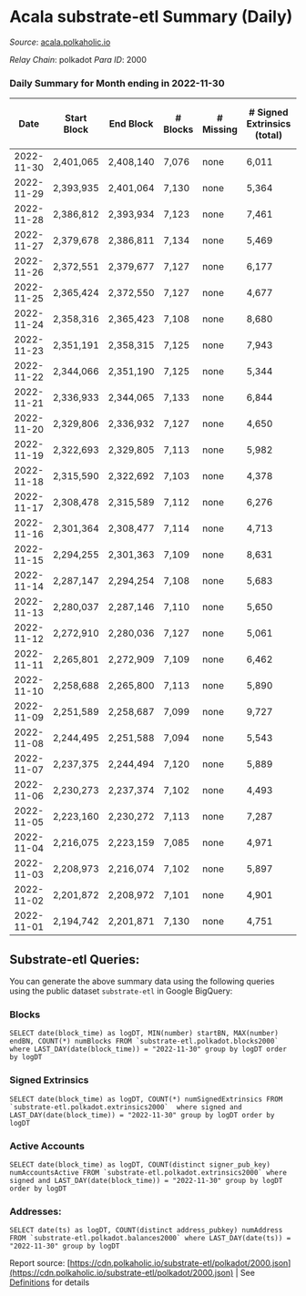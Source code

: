 # Acala substrate-etl Summary (Daily)

_Source_: [acala.polkaholic.io](https://acala.polkaholic.io)

*Relay Chain*: polkadot
*Para ID*: 2000



### Daily Summary for Month ending in 2022-11-30


| Date | Start Block | End Block | # Blocks | # Missing | # Signed Extrinsics (total) | # Active Accounts | # Addresses with Balances | # Events | # Transfers | # XCM Transfers In | # XCM Transfers Out |
| ---- | ----------- | --------- | -------- | --------- | --------------------------- | ----------------- | ------------------------- | -------- | ----------- | ------------------ | ------------------- |
| 2022-11-30 | 2,401,065 | 2,408,140 | 7,076 | none  | 6,011 | 430 | 167,143 | 95,296 | 1,981 ($1,439,361.40) | 101 ($113,108.12) | 113 ($147,862.43) |
| 2022-11-29 | 2,393,935 | 2,401,064 | 7,130 | none  | 5,364 | 437 | 167,089 | 91,821 | 2,294 ($1,081,727.68) | 116 ($113,737.25) | 122 ($135,129.26) |
| 2022-11-28 | 2,386,812 | 2,393,934 | 7,123 | none  | 7,461 | 400 | 167,034 | 106,545 | 4,366 ($1,509,387.09) | 138 ($163,512.57) | 145 ($110,101.03) |
| 2022-11-27 | 2,379,678 | 2,386,811 | 7,134 | none  | 5,469 | 433 | 166,993 | 90,942 | 1,916 ($938,747.28) | 82 ($45,443.95) | 117 ($107,349.24) |
| 2022-11-26 | 2,372,551 | 2,379,677 | 7,127 | none  | 6,177 | 383 | 166,951 | 97,317 | 3,194 ($1,124,689.72) | 115 ($86,946.78) | 119 ($86,854.70) |
| 2022-11-25 | 2,365,424 | 2,372,550 | 7,127 | none  | 4,677 | 373 | 166,903 | 86,702 | 1,653 ($942,800.22) | 109 ($110,014.95) | 132 ($77,189.48) |
| 2022-11-24 | 2,358,316 | 2,365,423 | 7,108 | none  | 8,680 | 497 |  | 118,800 | 6,785 ($2,596,191.10) | 155 ($135,021.46) | 193 ($225,077.79) |
| 2022-11-23 | 2,351,191 | 2,358,315 | 7,125 | none  | 7,943 | 888 | 166,784 | 114,650 | 5,468 ($3,067,098.89) | 224 ($182,119.44) | 249 ($152,429.64) |
| 2022-11-22 | 2,344,066 | 2,351,190 | 7,125 | none  | 5,344 | 539 |  | 95,391 | 3,241 ($1,978,712.44) | 188 ($186,780.46) | 200 ($186,234.91) |
| 2022-11-21 | 2,336,933 | 2,344,065 | 7,133 | none  | 6,844 | 523 |  | 104,080 | 4,245 ($1,123,018.39) | 151 ($48,747.83) | 158 ($11,018,175.87) |
| 2022-11-20 | 2,329,806 | 2,336,932 | 7,127 | none  | 4,650 | 482 | 166,527 | 88,446 | 2,084 ($829,419.57) | 96 ($53,320.31) | 113 ($115,584.09) |
| 2022-11-19 | 2,322,693 | 2,329,805 | 7,113 | none  | 5,982 | 398 | 166,454 | 96,019 | 3,125 ($1,674,754.96) | 75 ($22,932.73) | 65 ($121,038.55) |
| 2022-11-18 | 2,315,590 | 2,322,692 | 7,103 | none  | 4,378 | 435 |  | 84,779 | 1,535 ($3,105,434.48) | 72 ($109,658.53) | 105 ($234,510.11) |
| 2022-11-17 | 2,308,478 | 2,315,589 | 7,112 | none  | 6,276 | 462 | 166,337 | 99,017 | 2,997 ($14,156,866.93) | 89 ($117,295.21) | 134 ($105,768.02) |
| 2022-11-16 | 2,301,364 | 2,308,477 | 7,114 | none  | 4,713 | 502 |  | 89,092 | 2,243 ($3,329,027.50) | 126 ($64,012.96) | 136 ($142,311.03) |
| 2022-11-15 | 2,294,255 | 2,301,363 | 7,109 | none  | 8,631 | 513 |  | 115,799 | 5,455 ($2,905,576.00) | 114 ($77,583.36) | 118 ($121,409.27) |
| 2022-11-14 | 2,287,147 | 2,294,254 | 7,108 | none  | 5,683 | 654 |  | 98,455 | 3,641 ($4,314,331.67) | 213 ($166,999.32) | 222 ($275,817.93) |
| 2022-11-13 | 2,280,037 | 2,287,146 | 7,110 | none  | 5,650 | 676 |  | 98,768 | 3,805 ($5,376,366.47) | 205 ($147,347.36) | 196 ($159,187.31) |
| 2022-11-12 | 2,272,910 | 2,280,036 | 7,127 | none  | 5,061 | 575 |  | 93,102 | 2,899 ($4,389,727.16) | 161 ($120,173.55) | 188 ($298,464.05) |
| 2022-11-11 | 2,265,801 | 2,272,909 | 7,109 | none  | 6,462 | 608 |  | 105,695 | 4,627 ($9,892,004.74) | 241 ($396,514.13) | 275 ($1,431,912.92) |
| 2022-11-10 | 2,258,688 | 2,265,800 | 7,113 | none  | 5,890 | 650 |  | 102,030 | 4,354 ($6,687,016.82) | 201 ($312,477.67) | 210 ($1,143,461.64) |
| 2022-11-09 | 2,251,589 | 2,258,687 | 7,099 | none  | 9,727 | 862 |  | 134,964 | 8,939 ($21,839,167.45) | 391 ($773,668.98) | 361 ($909,059.15) |
| 2022-11-08 | 2,244,495 | 2,251,588 | 7,094 | none  | 5,543 | 654 |  | 97,719 | 3,732 ($3,153,491.79) | 192 ($178,231.70) | 204 ($597,055.24) |
| 2022-11-07 | 2,237,375 | 2,244,494 | 7,120 | none  | 5,889 | 529 |  | 98,217 | 3,923 ($2,176,733.99) | 119 ($249,616.25) | 178 ($277,137.54) |
| 2022-11-06 | 2,230,273 | 2,237,374 | 7,102 | none  | 4,493 | 588 | 165,141 | 88,578 | 2,552 ($1,306,179.25) | 94 ($140,994.50) | 190 ($196,192.46) |
| 2022-11-05 | 2,223,160 | 2,230,272 | 7,113 | none  | 7,287 | 691 | 165,097 | 108,827 | 5,327 ($1,636,390.19) | 105 ($76,739.43) | 201 ($330,978.96) |
| 2022-11-04 | 2,216,075 | 2,223,159 | 7,085 | none  | 4,971 | 668 | 165,016 | 94,076 | 3,511 ($3,932,732.56) | 175 ($388,643.84) | 229 ($265,547.96) |
| 2022-11-03 | 2,208,973 | 2,216,074 | 7,102 | none  | 5,897 | 556 | 164,949 | 98,288 | 3,776 ($2,016,108.16) | 140 ($218,636.00) | 224 ($214,928.55) |
| 2022-11-02 | 2,201,872 | 2,208,972 | 7,101 | none  | 4,901 | 532 | 164,902 | 91,748 | 2,854 ($2,442,863.70) | 136 ($185,016.49) | 185 ($212,403.47) |
| 2022-11-01 | 2,194,742 | 2,201,871 | 7,130 | none  | 4,751 | 664 |  | 92,075 | 3,089 ($2,173,283.22) | 158 ($296,751.17) | 203 ($429,537.84) |

## Substrate-etl Queries:
You can generate the above summary data using the following queries using the public dataset `substrate-etl` in Google BigQuery:


### Blocks
```
SELECT date(block_time) as logDT, MIN(number) startBN, MAX(number) endBN, COUNT(*) numBlocks FROM `substrate-etl.polkadot.blocks2000`  where LAST_DAY(date(block_time)) = "2022-11-30" group by logDT order by logDT
```


### Signed Extrinsics
```
SELECT date(block_time) as logDT, COUNT(*) numSignedExtrinsics FROM `substrate-etl.polkadot.extrinsics2000`  where signed and LAST_DAY(date(block_time)) = "2022-11-30" group by logDT order by logDT
```


### Active Accounts
```
SELECT date(block_time) as logDT, COUNT(distinct signer_pub_key) numAccountsActive FROM `substrate-etl.polkadot.extrinsics2000` where signed and LAST_DAY(date(block_time)) = "2022-11-30" group by logDT order by logDT
```


### Addresses:
```
SELECT date(ts) as logDT, COUNT(distinct address_pubkey) numAddress FROM `substrate-etl.polkadot.balances2000` where LAST_DAY(date(ts)) = "2022-11-30" group by logDT
```



Report source: [https://cdn.polkaholic.io/substrate-etl/polkadot/2000.json](https://cdn.polkaholic.io/substrate-etl/polkadot/2000.json) | See [Definitions](/DEFINITIONS.md) for details
